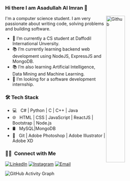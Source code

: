 ### Hi there I am Asadullah Al Imran 👋

<img width="35%" align="right" alt="Github" src="https://user-images.githubusercontent.com/48678280/88862734-4903af80-d201-11ea-968b-9c939d88a37c.gif" />

I'm a computer science student. I am very passionate about writing code, solving problems and building software.

- 🔭 I’m currently a CS student at Daffodil International Unversity.
- 📚 I’m currently learning  backend web development using NodeJS, ExpressJS and MongoDB.
- 📚 I’m also learning Artificial Intelligence, Data Mining and Machine Learning.
- 👯 I’m looking for a software development internship. 

<h3>🛠 Tech Stack</h3>

- 💻 &nbsp; C# | Python | C | C++ | Java
- 🌐 &nbsp; HTML | CSS | JavaScript | ReactJS | Bootstrap | Node.js 
- 🛢 &nbsp; MySQL|MongoDB
- 🔧 &nbsp; Git | Adobe Photoshop | Adobe Illustrator | Adobe XD
<h3> 🤝🏻 &nbsp;Connect with Me </h3>

<p align="center">

<a href="https://www.linkedin.com/in/asadullah-al-imran00/"><img alt="LinkedIn" src="https://img.shields.io/badge/LinkedIn-Asadullah%20Al%20Imran-blue?style=flat-square&logo=linkedin"></a>
<a href="https://www.instagram.com/_imran_aai_/"><img alt="Instagram" src="https://img.shields.io/badge/Instagram-_imran_aai_-blue?style=flat-square&logo=instagram"></a>
<a href="mailto:al.asadullah.imran@gmail.com"><img alt="Email" src="https://img.shields.io/badge/Email-al.asadullah.imran-blue?style=flat-square&logo=gmail"></a>
</p>


![GitHub Activity Graph](https://activity-graph.herokuapp.com/graph?username=asadullah00alimran) 

